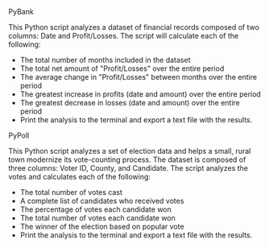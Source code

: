 
PyBank

This Python script analyzes a dataset of financial records composed of two columns: Date and Profit/Losses. 
The script will calculate each of the following:

  - The total number of months included in the dataset
  - The total net amount of "Profit/Losses" over the entire period
  - The average change in "Profit/Losses" between months over the entire period
  - The greatest increase in profits (date and amount) over the entire period
  - The greatest decrease in losses (date and amount) over the entire period
  - Print the analysis to the terminal and export a text file with the results.
  
  
  
  
PyPoll
  
This Python script analyzes a set of election data and helps a small, rural town modernize its vote-counting process.
The dataset is composed of three columns: Voter ID, County, and Candidate. The script analyzes the votes and calculates each of
the following:

  - The total number of votes cast
  - A complete list of candidates who received votes
  - The percentage of votes each candidate won
  - The total number of votes each candidate won
  - The winner of the election based on popular vote
  - Print the analysis to the terminal and export a text file with the results.
